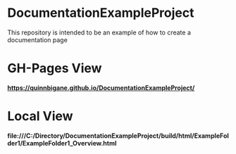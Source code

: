 # DocumentationExampleProject
This repository is intended to be an example of how to create a documentation page

# GH-Pages View
**https://quinnbigane.github.io/DocumentationExampleProject/**

# Local View
**file:///C:/Directory/DocumentationExampleProject/build/html/ExampleFolder1/ExampleFolder1_Overview.html**
